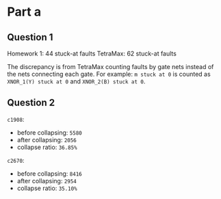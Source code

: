 # Part a
## Question 1
Homework 1: 44 stuck-at faults
TetraMax: 62 stuck-at faults



The discrepancy is from TetraMax counting faults by gate nets instead of the nets connecting each gate.
For example: `m stuck at 0` is counted as `XNOR_1(Y) stuck at 0` and `XNOR_2(B) stuck at 0`.


## Question 2
`c1908`:
- before collapsing: `5580`
- after collapsing: `2056`
- collapse ratio: `36.85%`

`c2670`:
- before collapsing: `8416`
- after collapsing: `2954`
- collapse ratio: `35.10%`